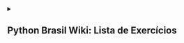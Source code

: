 <details>
  <summary>
    <h2>Python Brasil Wiki: Lista de Exercícios</h2>
  </summary>

  <br>

  <details>
    <summary>
      <h3>Estrutura Sequencial</h3>
    </summary>
    
  #### 1. Faça um Programa que mostre a mensagem "Alo mundo" na tela.
<details>
    <summary><h4>Resposta</h4></summary>

```python
print("Alô Mundo")
```

</details>

<br>

  #### 2. Faça um Programa que peça um número e então mostre uma mensagem com o número informado

  <details>
    <summary><h4>Resposta</h4></summary>
    
```python
numero = input("Digite o número")

print(numero)
```

  </details>

  <br>

  #### 3. Faça um Programa que peça dois números e imprima a soma.

  <details>
    <summary><h4>Resposta</h4></summary>
    
```python
numero1 = int(input("Digite o primeiro número"))

numero2 = int(input("Digite o segundo número"))

print(numero1 + numero2)
```

  </details>

  <br>

  #### 4. Faça um Programa que peça as 4 notas bimestrais e mostre a média.

  <details>
    <summary><h4>Resposta</h4></summary>
    
```python
nota1 = float(input("Digite a primeira nota"))

nota2 = float(input("Digite a segunda nota"))

nota3 = float(input("Digite a terceira nota"))

nota4 = float(input("Digite a quarta nota"))

média = (nota1 + nota2 + nota3 + nota4) / 4

print(média)
```

  </details>

  <br>

  #### 5. Faça um Programa que converta metros para centímetros.

  <details>
    <summary><h4>Resposta</h4></summary>
    
```python
metros = 100

centimetros = 100 * 100

print(centimetros)
```
  
  </details>

  <br>
  
  #### 6. Faça um Programa que peça o raio de um círculo, calcule e mostre sua área.

  <details>
    <summary><h4>Resposta</h4></summary>
    
```python
raioCirculo = int(input("Digite o raio do círculo"))

area = 3.14 * (raioCirculo**2)
```

  </details>

  <br>

  #### 7. Faça um Programa que calcule a área de um quadrado, em seguida mostre o dobro desta área para o usuário.

   <details>
    <summary><h4>Resposta</h4></summary>
     
```python
ladoQuadrado = float(input("Digite um lado do quadrado: "))

areaQuadrado = ladoQuadrado**2 * 2

print("A área do quadrado é %.2f" % areaQuadrado)
```

  </details>

  <br>
  
  #### 8. Faça um Programa que pergunte quanto você ganha por hora e o número de horas trabalhadas no mês. Calcule e mostre o total do seu salário no referido mês. 

   <details>
    <summary><h4>Resposta</h4></summary>
     
```python
salarioHora = float(input("Digite seu salário por hora: "))

horasMensal = float(input("Digite sua carga horária mensal: "))

salario = salarioHora * horasMensal

print("O salário mensal é R$ %.2f " % salario)
```

  </details>

  <br>

  #### 9. Faça um Programa que peça a temperatura em graus Fahrenheit, transforme e mostre a temperatura em graus Celsius.

   <details>
    <summary><h4>Resposta</h4></summary>
     
```python
fahrenheit = float(input("Digite a temperautra para ser convertida de fahrenheit para celsius: "))

celsius = (fahrenheit - 32) / 1.8

print("A temperatura em %.1f° fahrenheit equivale à %.1f° celsius" % (fahrenheit, celsius))
```

  </details>

  <br>

  #### 10. Faça um Programa que peça a temperatura em graus Celsius, transforme e mostre em graus Fahrenheit.

   <details>
    <summary><h4>Resposta</h4></summary>
     
```python
celsius = float(input("Digite a temperatura para ser convertida de celsius para fahrenheit: "))

fahrenheit = (celsius * 1.8) + 32

print("A temperatura em %.1f° celsius equivale à %.1f° fahrenheit" % (celsius, fahrenheit))
```

  </details>

  <br>

  #### 11. Faça um Programa que peça 2 números inteiros e um número real. Calcule e mostre: o produto do dobro do primeiro com metade do segundo, a soma do triplo do primeiro com o terceiro e o terceiro elevado ao cubo. 

   <details>
    <summary><h4>Resposta</h4></summary>
     
```python
numeroInteiro1 = int(input("Digite o primeiro número inteiro: "))

numeroInteiro2 = int(input("Digite o segundo número inteiro: "))

numeroReal = float(input("Digite o número real: "))

resultado1 = numeroInteiro1 * 2 * numeroInteiro2 / 2

print(resultado1)

resultado2 = numeroInteiro1 * 3 + numeroReal

print(resultado2)

resultado3 = numeroReal**3

print(resultado3)
```

  </details>

  <br>

  #### 12. Tendo como dados de entrada a altura de uma pessoa, construa um algoritmo que calcule seu peso ideal, usando a seguinte fórmula: (72.7 * altura) - 58

   <details>
    <summary><h4>Resposta</h4></summary>
     
```python
altura = float(input("Digite sua altura: "))

pesoIdeal = (72.7 * altura) - 58

print("O peso ideal dessa pessoa é %.2f" % pesoIdeal)
```

  </details>

  <br>

  #### 13. Tendo como dado de entrada a altura de uma pessoa, construa um algoritmo que calcule seu peso ideal, utilizando as seguintes fórmulas: Para homens: (72.7 * altura) - 58 e para mulheres: (62.1 * altura) - 44.7 

   <details>
    <summary><h4>Resposta</h4></summary>
     
```python
alturaHomem = float(input("Digite a altura do homem: "))

alturaMulher = float(input("Digite a altura da mulher: "))

pesoIdealHomem = (72.7 * alturaHomem) - 58

pesoIdealMulher = (62.1  * alturaMulher) - 44.7

print("O peso ideal desse homem é %.2f" % pesoIdealHomem)

print("O peso ideal dessa mulher é %.2f" % pesoIdealMulher)
```

  </details>

  <br>

  #### 14. João Papo-de-Pescador, homem de bem, comprou um microcomputador para controlar o rendimento diário de seu trabalho. Toda vez que ele traz um peso de peixes maior que o estabelecido pelo regulamento de pesca do estado de São Paulo (50 quilos) deve pagar uma multa de R$ 4,00 por quilo excedente. João precisa que você faça um programa que leia a variável peso (peso de peixes) e calcule o excesso. Gravar na variável excesso a quantidade de quilos além do limite e na variável multa o valor da multa que João deverá pagar. Imprima os dados do programa com as mensagens adequadas.

   <details>
    <summary><h4>Resposta</h4></summary>
     
```python
contador = 1

while contador != 0:

    pesoPeixe = float(input("Digite o peso do peixe: "))

    if pesoPeixe > 50:

        pesoLimite = 50

        pesoAdicional = pesoPeixe - pesoLimite

        multa = pesoAdicional * 4

        print("A multa será R$ %.2f por exceder o peso limite em %.2f quilos " %(multa, pesoAdicional))

    else:

        print("Não haverá pagamento de multa")

    print()

    contador = int(input("Digite 0 para interromper a execução: "))

    print()
```

  </details>

  <br>

  #### 15. Faça um Programa que pergunte quanto você ganha por hora e o número de horas trabalhadas no mês. Calcule e mostre o total do seu salário no referido mês, sabendo-se que são descontados 11% para o Imposto de Renda, 8% para o INSS e 5% para o sindicato, faça um programa que nos dê: salário bruto, quanto pagou ao INSS, quanto pagou ao sindicato e o salário líquido. Calcule os descontos e o salário líquido conforme a ordem a seguir: + Salário Bruto : R$ - IR (11%) : R$ - INSS (8%) : R$ - Sindicato ( 5%) : R$ = Salário Liquido : R$ Obs.: Salário Bruto - Descontos = Salário Líquido. 

   <details>
    <summary><h4>Resposta</h4></summary>
     
```python
contador = 1

while contador != 0:

    salario = float(input("Digite o seu salário: "))

    salarioLiquido = salario

    salarioLiquido -= salario / 100 * 11

    salarioLiquido -= salarioLiquido / 100 * 8

    salarioLiquido -= salarioLiquido / 100 * 5

    print("O salário líquido será R$ %.2f, com R$ %.2f de desconto" % (salarioLiquido, salario-salarioLiquido))

    print()

    contador =int(input("Digite 0 para interromper a execução: "))

    print()
```

  </details>

  <br>

  #### 16. aça um programa para uma loja de tintas. O programa deverá pedir o tamanho em metros quadrados da área a ser pintada. Considere que a cobertura da tinta é de 1 litro para cada 3 metros quadrados e que a tinta é vendida em latas de 18 litros, que custam R$ 80,00. Informe ao usuário a quantidades de latas de tinta a serem compradas e o preço total.

  <details>
    <summary><h4>Resposta</h4></summary>

```python

```

  </details>

  <br>

  #### 17. Faça um Programa para uma loja de tintas. O programa deverá pedir o tamanho em metros quadrados da área a ser pintada. Considere que a cobertura da tinta é de 1 litro para cada 6 metros quadrados e que a tinta é vendida em latas de 18 litros, que custam R$ 80,00 ou em galões de 3,6 litros, que custam R$ 25,00. Informe ao usuário as quantidades de tinta a serem compradas e os respectivos preços em 3 situações: 
  1. Comprar apenas  latas de 18 litros.
  2. Comprar apenas galões de 3,6 litros
  3. Misturar latas e galões, de forma que o disperdício de tinta seja o menor possível. Acrescente 10% de folga e sempre arredonde os valores para cima, isto é, considere latas  cheias.
     
  <details>
    <summary><h4>Resposta</h4></summary>
    
```python

```

  </details>

  <br>

  #### 18. Faça um programa que peça o tamanho de um arquivo para download (em MB) e a velocidade de um link de Internet (em Mbps), calcule e informe o tempo aproximado de download do arquivo usando este link (em minutos).

  <details>
    <summary><h4>Resposta</h4></summary>
    
```python

```

  </details>

  <br>

  </details>

  
  <details>
    <summary>
      <h3>Estrutura de Decisão</h3>
    </summary>
  
  #### 1. Faça um Programa que peça dois números e imprima o maior deles. 

```python
numero1 = int(input("Digite o primeiro número: "))

numero2 = int(input("Digite o segundo número: "))

if numero1 > numero2:

    print("O maior número é %d" % numero1)

elif numero1 < numero2:

    print("O maior número é %d" % numero2)

else:

    print("Os dois números são iguais")
```

  #### 2. Faça um Programa que peça um valor e mostre na tela se o valor é positivo ou negativo.

```python
valor = float(input("Digite um número: "))

if valor < 0:

    print("O valor %.1f é negativo" % valor)

else:

    print("O valor %.1f é positivo" % valor)
```
  
  #### 3. Faça um Programa que verifique se uma letra digitada é "F" ou "M". Conforme a letra escrever: F - Feminino, M - Masculino ou Sexo Inválido.

```python
sexo = input("Digite o sexo: ")

if sexo == "F" or sexo == "f":

    print("O sexo é Feminino")

elif sexo == "M" or sexo == "m":

    print("O sexo é Masculino")

else:

    print("O sexo é inválido")
```
  
  #### 4. Faça um Programa que verifique se uma letra digitada é vogal ou consoante.

```python
listaConsoante = ["a", "b", "c", "d", "e", "f", "g", "h", "i", "j", "k", "l", "m", "n", "o", "p", "q", "r", "s", "t", "u", "v", "w", "x", "y", "z", "ç",
                  "A", "B", "C", "D", "E", "F", "G", "H", "I", "J", "K", "L", "M", "N", "O", "P", "Q", "R", "S", "T", "U", "V", "W", "X", "Y", "Z", "Ç"]

listaVogal = ["A", "E", "I", "O", "U", "a", "e", "i", "o", "u"]

letraBusca = input("Digite a letra para saber se é vogal ou consoante: ")

if letraBusca in listaVogal:

    print("A letra '%s' é Vogal" % letraBusca)

elif letraBusca in listaConsoante:

    print("A letra '%s' é Consoante" % letraBusca)

else:

    print("A letra '%s' não é nem vogal nem consoante" % letraBusca)
```
  
  #### 5. Faça um programa para a leitura de duas notas parciais de um aluno. O programa deve calcular a média alcançada por aluno e apresentar: A mensagem "Aprovado", se a média alcançada for maior ou igual a 7; A mensagem "Reprovado", se a média for menor do que 7; A mensagem "Aprovado com Distinção", se a média for igual a 10. 

```python
nota1 = float(input("Digite a primeira nota: "))

nota2 = float(input("Digite a segunda nota: "))

media = (nota1 + nota2) / 2

if media < 7:

    print("O aluno foi reprovado com a nota %.2f" % media)

elif media < 10:

    print("O aluno foi aprovado com a nota %.2f" % media)

else:

    print("O aluno foi aprovado com distinção através da nota %.2f" % media)
```
  
  #### 6. Faça um Programa que leia três números e mostre o maior deles. 

```python
numero1 = float(input("Digite o primeiro número: "))

numero2 = float(input("Digite o segundo número: "))

numero3 = float(input("Digite o terceiro número: "))

if numero1 > numero2 and numero1 > numero3:

    print("O primeiro número é maior")

elif numero2 > numero1 and numero2 > numero3:

    print("O segundo número é maior")

elif numero3 > numero2  and numero3 > numero1:

    print("O terceiro número é maior")
```
  </details>

</details>
